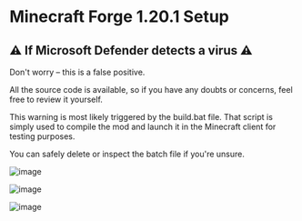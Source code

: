 # Minecraft Forge 1.20.1 Setup

## ⚠️ If Microsoft Defender detects a virus ⚠️
Don't worry – this is a false positive.

All the source code is available, so if you have any doubts or concerns, feel free to review it yourself.

This warning is most likely triggered by the build.bat file.
That script is simply used to compile the mod and launch it in the Minecraft client for testing purposes.

You can safely delete or inspect the batch file if you're unsure.

![image](https://github.com/user-attachments/assets/e9fa2b86-4964-4b96-a7e9-54ec88ec7a8a)


![image](https://github.com/user-attachments/assets/a50fe647-4079-4adb-94ee-aa714945f61c)


![image](https://github.com/user-attachments/assets/0e0ade42-8e6d-49d3-9872-bed38087a1a6)

